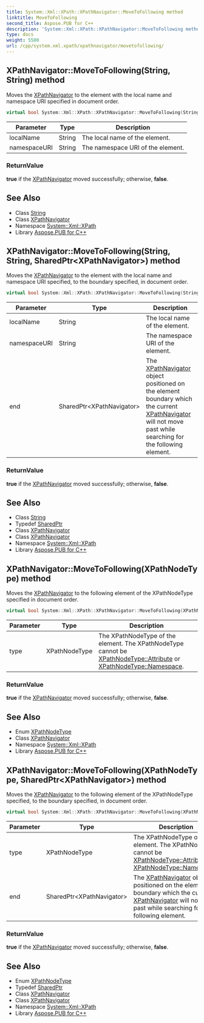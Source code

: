 ```yaml
---
title: System::Xml::XPath::XPathNavigator::MoveToFollowing method
linktitle: MoveToFollowing
second_title: Aspose.PUB for C++
description: 'System::Xml::XPath::XPathNavigator::MoveToFollowing method. Moves the XPathNavigator to the element with the local name and namespace URI specified in document order in C++.'
type: docs
weight: 5500
url: /cpp/system.xml.xpath/xpathnavigator/movetofollowing/
---
```

## XPathNavigator::MoveToFollowing(String, String) method


Moves the [XPathNavigator](../) to the element with the local name and namespace URI specified in document order.

```cpp
virtual bool System::Xml::XPath::XPathNavigator::MoveToFollowing(String localName, String namespaceURI)
```


| Parameter | Type | Description |
| --- | --- | --- |
| localName | String | The local name of the element. |
| namespaceURI | String | The namespace URI of the element. |

### ReturnValue

**true** if the [XPathNavigator](../) moved successfully; otherwise, **false**.

## See Also

* Class [String](../../../system/string/)
* Class [XPathNavigator](../)
* Namespace [System::Xml::XPath](../../)
* Library [Aspose.PUB for C++](../../../)
## XPathNavigator::MoveToFollowing(String, String, SharedPtr\<XPathNavigator\>) method


Moves the [XPathNavigator](../) to the element with the local name and namespace URI specified, to the boundary specified, in document order.

```cpp
virtual bool System::Xml::XPath::XPathNavigator::MoveToFollowing(String localName, String namespaceURI, SharedPtr<XPathNavigator> end)
```


| Parameter | Type | Description |
| --- | --- | --- |
| localName | String | The local name of the element. |
| namespaceURI | String | The namespace URI of the element. |
| end | SharedPtr\<XPathNavigator\> | The [XPathNavigator](../) object positioned on the element boundary which the current [XPathNavigator](../) will not move past while searching for the following element. |

### ReturnValue

**true** if the [XPathNavigator](../) moved successfully; otherwise, **false**.

## See Also

* Class [String](../../../system/string/)
* Typedef [SharedPtr](../../../system/sharedptr/)
* Class [XPathNavigator](../)
* Class [XPathNavigator](../)
* Namespace [System::Xml::XPath](../../)
* Library [Aspose.PUB for C++](../../../)
## XPathNavigator::MoveToFollowing(XPathNodeType) method


Moves the [XPathNavigator](../) to the following element of the XPathNodeType specified in document order.

```cpp
virtual bool System::Xml::XPath::XPathNavigator::MoveToFollowing(XPathNodeType type)
```


| Parameter | Type | Description |
| --- | --- | --- |
| type | XPathNodeType | The XPathNodeType of the element. The XPathNodeType cannot be [XPathNodeType::Attribute](../../xpathnodetype/) or [XPathNodeType::Namespace](../../xpathnodetype/). |

### ReturnValue

**true** if the [XPathNavigator](../) moved successfully; otherwise, **false**.

## See Also

* Enum [XPathNodeType](../../xpathnodetype/)
* Class [XPathNavigator](../)
* Namespace [System::Xml::XPath](../../)
* Library [Aspose.PUB for C++](../../../)
## XPathNavigator::MoveToFollowing(XPathNodeType, SharedPtr\<XPathNavigator\>) method


Moves the [XPathNavigator](../) to the following element of the XPathNodeType specified, to the boundary specified, in document order.

```cpp
virtual bool System::Xml::XPath::XPathNavigator::MoveToFollowing(XPathNodeType type, SharedPtr<XPathNavigator> end)
```


| Parameter | Type | Description |
| --- | --- | --- |
| type | XPathNodeType | The XPathNodeType of the element. The XPathNodeType cannot be [XPathNodeType::Attribute](../../xpathnodetype/) or [XPathNodeType::Namespace](../../xpathnodetype/). |
| end | SharedPtr\<XPathNavigator\> | The [XPathNavigator](../) object positioned on the element boundary which the current [XPathNavigator](../) will not move past while searching for the following element. |

### ReturnValue

**true** if the [XPathNavigator](../) moved successfully; otherwise, **false**.

## See Also

* Enum [XPathNodeType](../../xpathnodetype/)
* Typedef [SharedPtr](../../../system/sharedptr/)
* Class [XPathNavigator](../)
* Class [XPathNavigator](../)
* Namespace [System::Xml::XPath](../../)
* Library [Aspose.PUB for C++](../../../)
